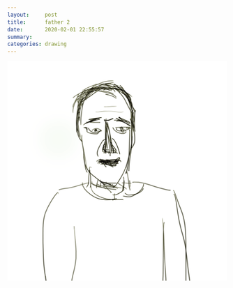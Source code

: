 ```yaml
---
layout:     post
title:      father 2
date:       2020-02-01 22:55:57
summary:    
categories: drawing
---
```

![father 2](/images/diary/father-2.png ".")
